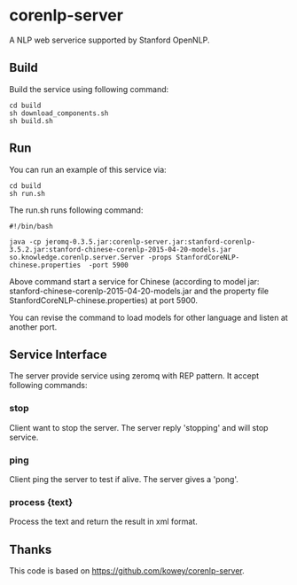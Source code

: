 # corenlp-server

A NLP web serverice supported by Stanford OpenNLP.

## Build 

Build the service using following command:
```
cd build
sh download_components.sh
sh build.sh
```
## Run

You can run an example of this service via:
```
cd build
sh run.sh
```

The run.sh runs following command:

```
#!/bin/bash

java -cp jeromq-0.3.5.jar:corenlp-server.jar:stanford-corenlp-3.5.2.jar:stanford-chinese-corenlp-2015-04-20-models.jar so.knowledge.corenlp.server.Server -props StanfordCoreNLP-chinese.properties  -port 5900
```

Above command start a service for Chinese (according to model jar: stanford-chinese-corenlp-2015-04-20-models.jar and the property file StanfordCoreNLP-chinese.properties) at port 5900. 

You can revise the command to load models for other language and listen at another port.

## Service Interface

The server provide service using zeromq with REP pattern. It accept following commands:

### stop
Client want to stop the server. The server reply 'stopping' and will stop service.
### ping
Client ping the server to test if alive. The server gives a 'pong'.

### process {text}
Process the text and return the result in xml format. 



## Thanks

This code is based on https://github.com/kowey/corenlp-server. 
